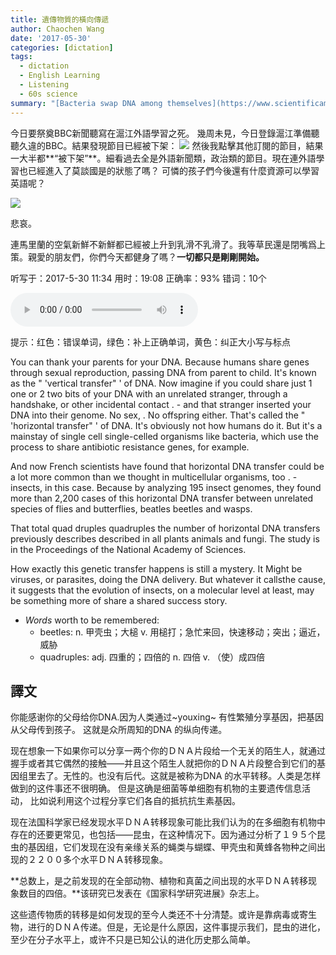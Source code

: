 ```yaml
---
title: 遺傳物質的橫向傳遞
author: Chaochen Wang
date: '2017-05-30'
categories: [dictation]
tags:
  - dictation
  - English Learning
  - Listening
  - 60s science
summary: "[Bacteria swap DNA among themselves](https://www.scientificamerican.com/podcast/episode/insects-donate-dna-to-unrelated-bugs/). And that process may be more common in multicellular organisms than previously believed. Christopher Intagliata reports."
---
```


今日要祭奠BBC新聞聽寫在滬江外語學習之死。
幾周未見，今日登錄滬江準備聽聽久違的BBC。結果發現節目已經被下架：
![](/img/bbcdown.png)
然後我點擊其他訂閱的節目，結果一大半都**“被下架”**。細看過去全是外語新聞類，政治類的節目。現在連外語學習也已經進入了莫談國是的狀態了嗎？ 可憐的孩子們今後還有什麼資源可以學習英語呢？

![](/img/newsdown.png)

悲哀。

連馬里蘭的空氣新鮮不新鮮都已經被上升到乳滑不乳滑了。我等草民還是閉嘴爲上策。親愛的朋友們，你們今天都健身了嗎？**一切都只是剛剛開始。**


听写于：2017-5-30 11:34	用时：19:08
正确率：93%	错词：10个


<audio src="/mp3/horizontalDNA.mp3" controls="controls">
Your browser does not support the audio element.
你的瀏覽器不支持音頻播放。請使用chrome科學上網。
</audio>

提示：<span class="diff_off">红色</span>：错误单词，<span class="diff_add">绿色</span>：补上正确单词，<span class="diff_alert">黄色</span>：纠正大小写与标点

<p class="linetext">You can thank your parents for your DNA. Because <span class="diff_alert" title="Humans ">humans </span>share genes through sexual reproduction<span class="diff_alert">,</span> passing DNA from parent to child. It's known as the <span class="diff_alert">"</span> <span class="diff_add">'</span>vertical transfer<span class="diff_alert">"</span> <span class="diff_add">'</span> of DNA. Now imagine if you could share just <span class="diff_off">1</span> <span class="diff_add">one</span> or <span class="diff_off">2</span> <span class="diff_add">two</span> bits of your DNA with an unrelated stranger<span class="diff_alert">,</span> through a handshake<span class="diff_alert">,</span> or other incidental contact <span class="diff_alert">.</span> <span class="diff_add">-</span> <span class="diff_alert" title="And ">and </span>that stranger inserted your DNA into their genome. No sex<span class="diff_alert">,</span> <span class="diff_alert">.</span> <span class="diff_alert" title="no ">No </span>offspring either. That's called the <span class="diff_alert">"</span> <span class="diff_add">'</span>horizontal transfer<span class="diff_alert">"</span> <span class="diff_add">'</span> of DNA. It's obviously not how humans do it. But it's a mainstay of <span class="diff_off">single</span> <span class="diff_off">cell</span> <span class="diff_add">single-celled</span> organisms like bacteria<span class="diff_alert">,</span> which use the process to share antibiotic resistance genes, for example. </p><p class="linetext">And now French scientists have found that horizontal DNA transfer could be a lot more common than we thought in multicellular organisms, too <span class="diff_alert">.</span> <span class="diff_add">-</span> <span class="diff_alert" title="Insects">insects</span>, in this case. Because by analyzing 195 insect genomes<span class="diff_alert">,</span> they found more than <span class="diff_alert" title="2200 ">2,200 </span>cases of this horizontal DNA transfer between unrelated species of flies and butterflies, <span class="diff_off">beatles</span> <span class="diff_add">beetles</span> and wasps. </p><p class="linetext">That total <span class="diff_off">quad</span> <span class="diff_off">druples</span> <span class="diff_add">quadruples</span> the number of horizontal DNA transfers previously <span class="diff_off">describes</span> <span class="diff_add">described</span> in all plants animals and fungi. The study is in the Proceedings of the National Academy of Sciences. </p><p class="linetext">How exactly this genetic transfer happens is still a mystery. <span class="diff_off">It</span> <span class="diff_alert" title="might ">Might </span>be viruses<span class="diff_alert">,</span> or parasites<span class="diff_alert">,</span> doing the DNA delivery. But whatever <span class="diff_off">it</span> <span class="diff_off">calls</span><span class="diff_add">the</span> <span class="diff_add">cause</span>, it suggests that the evolution of insects<span class="diff_alert">,</span> on a molecular level at least<span class="diff_alert">,</span> may be something more of <span class="diff_off">share</span> <span class="diff_add">a</span> <span class="diff_add">shared</span> success story.


* _Words_ worth to be remembered:
    * beetles: n. 甲壳虫；大槌 v. 用槌打；急忙来回，快速移动；突出；逼近，威胁
    * quadruples: adj. 四重的；四倍的 n. 四倍 v. （使）成四倍


## 譯文

你能感谢你的父母给你DNA.因为人类通过~youxing~ 有性繁殖分享基因，把基因从父母传到孩子。 这就是众所周知的DNA 的纵向传递。

现在想象一下如果你可以分享一两个你的ＤＮＡ片段给一个无关的陌生人，就通过握手或者其它偶然的接触——并且这个陌生人就把你的ＤＮＡ片段整合到它们的基因组里去了。无性的。也没有后代。这就是被称为DNA 的水平转移。人类是怎样做到的这件事还不很明确。 但是这确是细菌等单细胞有机物的主要遗传信息活动， 比如说利用这个过程分享它们各自的抵抗抗生素基因。

现在法国科学家已经发现水平ＤＮＡ转移现象可能比我们认为的在多细胞有机物中存在的还要更常见，也包括——昆虫，在这种情况下。因为通过分析了１９５个昆虫的基因组，它们发现在没有亲缘关系的蝇类与蝴蝶、甲壳虫和黄蜂各物种之间出现的２２００多个水平ＤＮＡ转移现象。

**总数上，是之前发现的在全部动物、植物和真菌之间出现的水平ＤＮＡ转移现象数目的四倍。**该研究已发表在《国家科学研究进展》杂志上。

这些遗传物质的转移是如何发现的至今人类还不十分清楚。或许是靠病毒或寄生物，进行的ＤＮＡ传递。但是，无论是什么原因，这件事提示我们，昆虫的进化，至少在分子水平上，或许不只是已知公认的进化历史那么简单。
